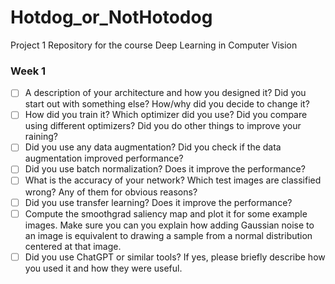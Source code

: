 # Hotdog_or_NotHotodog
Project 1 Repository for the course Deep Learning in Computer Vision



### Week 1

* [ ] A description of your architecture and how you designed it? Did you start out with something else? How/why did you decide to change it?
* [ ] How did you train it? Which optimizer did you use? Did you compare using different optimizers? Did you do other things to improve your raining?
* [ ] Did you use any data augmentation? Did you check if the data augmentation improved performance?
* [ ] Did you use batch normalization? Does it improve the performance?
* [ ] What is the accuracy of your network? Which test images are classified wrong? Any of them for obvious reasons?
* [ ] Did you use transfer learning? Does it improve the performance?
* [ ] Compute the smoothgrad saliency map and plot it for some example images. Make sure you can you explain how adding Gaussian noise to an image is equivalent to drawing a sample from a normal distribution centered at that image.
* [ ] Did you use ChatGPT or similar tools? If yes, please briefly describe how you used it and how they were useful.
